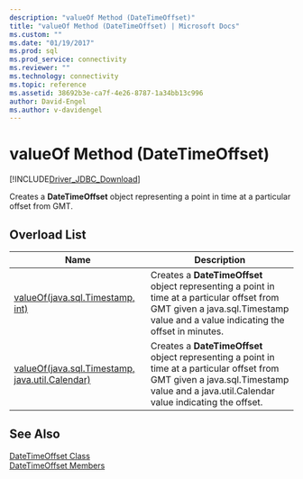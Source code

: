 ```yaml
---
description: "valueOf Method (DateTimeOffset)"
title: "valueOf Method (DateTimeOffset) | Microsoft Docs"
ms.custom: ""
ms.date: "01/19/2017"
ms.prod: sql
ms.prod_service: connectivity
ms.reviewer: ""
ms.technology: connectivity
ms.topic: reference
ms.assetid: 38692b3e-ca7f-4e26-8787-1a34bb13c996
author: David-Engel
ms.author: v-davidengel
---
```

# valueOf Method (DateTimeOffset)
[!INCLUDE[Driver_JDBC_Download](../../../includes/driver_jdbc_download.md)]

  Creates a **DateTimeOffset** object representing a point in time at a particular offset from GMT.  
  
## Overload List  
  
|Name|Description|  
|----------|-----------------|  
|[valueOf(java.sql.Timestamp, int)](../../../connect/jdbc/reference/valueof-method-java-sql-timestamp-int.md)|Creates a **DateTimeOffset** object representing a point in time at a particular offset from GMT given a java.sql.Timestamp value and a value indicating the offset in minutes.|  
|[valueOf(java.sql.Timestamp, java.util.Calendar)](../../../connect/jdbc/reference/valueof-method-java-sql-timestamp-java-util-calendar.md)|Creates a **DateTimeOffset** object representing a point in time at a particular offset from GMT given a java.sql.Timestamp value and a java.util.Calendar value indicating the offset.|  
  
## See Also  
 [DateTimeOffset Class](../../../connect/jdbc/reference/datetimeoffset-class.md)   
 [DateTimeOffset Members](../../../connect/jdbc/reference/datetimeoffset-members.md)  
  
  
